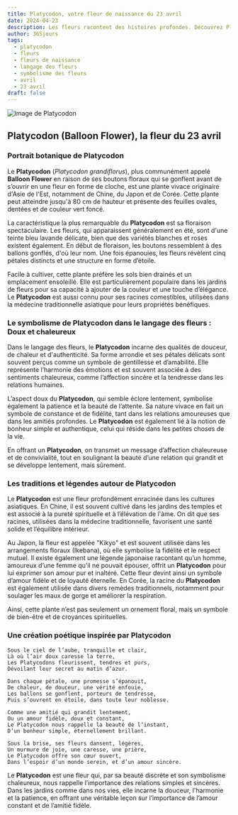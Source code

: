 ```yaml
---
title: Platycodon, votre fleur de naissance du 23 avril
date: 2024-04-23
description: Les fleurs racontent des histoires profondes. Découvrez Platycodon, votre fleur de naissance du 23 avril, ses symboles et récits fascinants. Plongez dans sa signification et son langage unique dans l'art floral.
author: 365jours
tags:
  - platycodon
  - fleurs
  - fleurs de naissance
  - langage des fleurs
  - symbolisme des fleurs
  - avril
  - 23 avril
draft: false
---
```



![Image de Platycodon](https://cdn.pixabay.com/photo/2018/11/30/16/48/bellflower-flower-3848146_1280.jpg#center)


## **Platycodon (Balloon Flower)**, la fleur du 23 avril

### Portrait botanique de Platycodon

Le **Platycodon** (_Platycodon grandiflorus_), plus communément appelé **Balloon Flower** en raison de ses boutons floraux qui se gonflent avant de s’ouvrir en une fleur en forme de cloche, est une plante vivace originaire d'Asie de l'Est, notamment de Chine, du Japon et de Corée. Cette plante peut atteindre jusqu'à 80 cm de hauteur et présente des feuilles ovales, dentées et de couleur vert foncé.

La caractéristique la plus remarquable du **Platycodon** est sa floraison spectaculaire. Les fleurs, qui apparaissent généralement en été, sont d'une teinte bleu lavande délicate, bien que des variétés blanches et roses existent également. En début de floraison, les boutons ressemblent à des ballons gonflés, d'où leur nom. Une fois épanouies, les fleurs révèlent cinq pétales distincts et une structure en forme d’étoile.

Facile à cultiver, cette plante préfère les sols bien drainés et un emplacement ensoleillé. Elle est particulièrement populaire dans les jardins de fleurs pour sa capacité à ajouter de la couleur et une touche d’élégance. Le **Platycodon** est aussi connu pour ses racines comestibles, utilisées dans la médecine traditionnelle asiatique pour leurs propriétés bénéfiques.

### Le symbolisme de Platycodon dans le langage des fleurs : Doux et chaleureux

Dans le langage des fleurs, le **Platycodon** incarne des qualités de douceur, de chaleur et d'authenticité. Sa forme arrondie et ses pétales délicats sont souvent perçus comme un symbole de gentillesse et d’amabilité. Elle représente l’harmonie des émotions et est souvent associée à des sentiments chaleureux, comme l’affection sincère et la tendresse dans les relations humaines.

L’aspect doux du **Platycodon**, qui semble éclore lentement, symbolise également la patience et la beauté de l’attente. Sa nature vivace en fait un symbole de constance et de fidélité, tant dans les relations amoureuses que dans les amitiés profondes. Le **Platycodon** est également lié à la notion de bonheur simple et authentique, celui qui réside dans les petites choses de la vie.

En offrant un **Platycodon**, on transmet un message d’affection chaleureuse et de convivialité, tout en soulignant la beauté d’une relation qui grandit et se développe lentement, mais sûrement.

### Les traditions et légendes autour de Platycodon

Le **Platycodon** est une fleur profondément enracinée dans les cultures asiatiques. En Chine, il est souvent cultivé dans les jardins des temples et est associé à la pureté spirituelle et à l’élévation de l'âme. On dit que ses racines, utilisées dans la médecine traditionnelle, favorisent une santé solide et l’équilibre intérieur.

Au Japon, la fleur est appelée "Kikyo" et est souvent utilisée dans les arrangements floraux (Ikebana), où elle symbolise la fidélité et le respect mutuel. Il existe également une légende japonaise racontant qu’un homme, amoureux d’une femme qu’il ne pouvait épouser, offrit un **Platycodon** pour lui exprimer son amour pur et inaltéré. Cette fleur devint ainsi un symbole d’amour fidèle et de loyauté éternelle. En Corée, la racine du **Platycodon** est également utilisée dans divers remèdes traditionnels, notamment pour soulager les maux de gorge et améliorer la respiration.

Ainsi, cette plante n’est pas seulement un ornement floral, mais un symbole de bien-être et de croyances spirituelles.

### Une création poétique inspirée par Platycodon

```
Sous le ciel de l’aube, tranquille et clair,  
Là où l’air doux caresse la terre,  
Les Platycodons fleurissent, tendres et purs,  
Dévoilant leur secret au matin d’azur.

Dans chaque pétale, une promesse s’épanouit,  
De chaleur, de douceur, une vérité enfouie,  
Les ballons se gonflent, porteurs de tendresse,  
Puis s’ouvrent en étoile, dans toute leur noblesse.

Comme une amitié qui grandit lentement,  
Ou un amour fidèle, doux et constant,  
Le Platycodon nous rappelle la beauté de l’instant,  
D’un bonheur simple, éternellement brillant.

Sous la brise, ses fleurs dansent, légères,  
Un murmure de joie, une caresse, une prière,  
Le Platycodon offre son cœur ouvert,  
Dans l’espoir d’un monde serein, et d’un amour sincère.
```

Le **Platycodon** est une fleur qui, par sa beauté discrète et son symbolisme chaleureux, nous rappelle l’importance des relations simples et sincères. Dans les jardins comme dans nos vies, elle incarne la douceur, l'harmonie et la patience, en offrant une véritable leçon sur l’importance de l’amour constant et de l’amitié fidèle.

